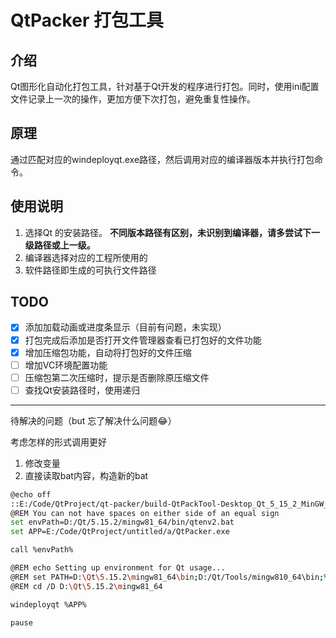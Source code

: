# QtPacker 打包工具

## 介绍

Qt图形化自动化打包工具，针对基于Qt开发的程序进行打包。同时，使用ini配置文件记录上一次的操作，更加方便下次打包，避免重复性操作。

## 原理

通过匹配对应的windeployqt.exe路径，然后调用对应的编译器版本并执行打包命令。


## 使用说明
1. 选择Qt 的安装路径。
  **不同版本路径有区别，未识别到编译器，请多尝试下一级路径或上一级。**
2. 编译器选择对应的工程所使用的
3. 软件路径即生成的可执行文件路径

## TODO

- [x] 添加加载动画或进度条显示（目前有问题，未实现）
- [x] 打包完成后添加是否打开文件管理器查看已打包好的文件功能
- [x] 增加压缩包功能，自动将打包好的文件压缩
- [ ] 增加VC环境配置功能
- [ ] 压缩包第二次压缩时，提示是否删除原压缩文件
- [ ] 查找Qt安装路径时，使用递归

---

待解决的问题（but 忘了解决什么问题😂）

考虑怎样的形式调用更好

1. 修改变量
2. 直接读取bat内容，构造新的bat

```bash
@echo off
::E:/Code/QtProject/qt-packer/build-QtPackTool-Desktop_Qt_5_15_2_MinGW_64_bit-Debug/debug/QtPacker.exe
@REM You can not have spaces on either side of an equal sign
set envPath=D:/Qt/5.15.2/mingw81_64/bin/qtenv2.bat
set APP=E:/Code/QtProject/untitled/a/QtPacker.exe

call %envPath%

@REM echo Setting up environment for Qt usage...
@REM set PATH=D:\Qt\5.15.2\mingw81_64\bin;D:/Qt/Tools/mingw810_64\bin;%PATH%
@REM cd /D D:\Qt\5.15.2\mingw81_64

windeployqt %APP%

pause
```

